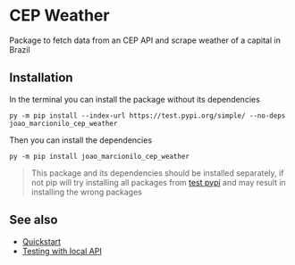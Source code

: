# CEP Weather

Package to fetch data from an CEP API and scrape weather of a capital in Brazil

## Installation

In the terminal you can install the package without its dependencies

```
py -m pip install --index-url https://test.pypi.org/simple/ --no-deps joao_marcionilo_cep_weather
```

Then you can install the dependencies

```
py -m pip install joao_marcionilo_cep_weather
```

> This package and its dependencies should be installed separately, if not pip will try installing all packages
> from [test pypi](https://test.pypi.org/) and may result in installing the wrong packages

## See also

- [Quickstart](/quickstart)
- [Testing with local API](/server)